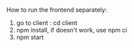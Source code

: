 How to run the frontend separately:
1. go to client : cd client
2. npm install, if doesn't work, use npm ci
3. npm start
